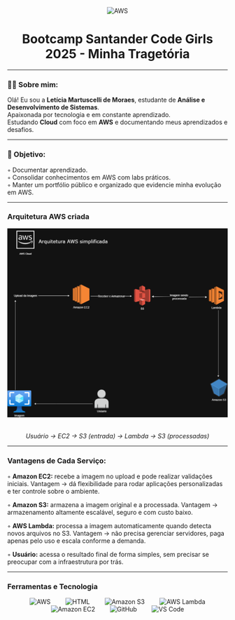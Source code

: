  <p align="center">
   <img src="https://upload.wikimedia.org/wikipedia/commons/9/93/Amazon_Web_Services_Logo.svg" title="AWS" alt="AWS" width="140px"/>
</p>

<!--Cabeçalho-->
<div align="center">
 <h1>Bootcamp Santander Code Girls 2025 - Minha Tragetória </h1>
</div>

<!--Sobre mim--> 
<hr> 
<h3 aling="left">🙋‍♀️ Sobre mim:</h3>
<p align="left">
  Olá! Eu sou a <strong>Letícia Martuscelli de Moraes</strong>, estudante de
  <strong>Análise e Desenvolvimento de Sistemas</strong>.<br>
  Apaixonada por tecnologia e em constante aprendizado.<br>
  Estudando <strong>Cloud</strong> com foco em <strong>AWS</strong> e documentando
  meus aprendizados e desafios.
</p>

 <!--Desenvolvimento do repositório-->
<hr>
<h3 aling="left">🎯 Objetivo:</h3>
<p aling="left">
 ◦ Documentar aprendizado.<br>
 ◦ Consolidar conhecimentos em AWS com labs práticos.<br>
 ◦ Manter um portfólio público e organizado que evidencie minha evolução em AWS.
<hr>


### Arquitetura AWS criada
![Arquitetura AWS](imagesarquitetura-aws.png)
<p align="center">
  <br>
  <em>Usuário → EC2 → S3 (entrada) → Lambda → S3 (processadas)</em>
</p>

<hr>
<h3 aling="left"> Vantagens de Cada Serviço:</h3>

◦ <strong>Amazon EC2:</strong> recebe a imagem no upload e pode realizar validações iniciais. Vantagem → dá flexibilidade para rodar aplicações personalizadas e ter controle sobre o ambiente.

◦ <strong>Amazon S3:</strong> armazena a imagem original e a processada. Vantagem → armazenamento altamente escalável, seguro e com custo baixo.

◦ <strong>AWS Lambda:</strong> processa a imagem automaticamente quando detecta novos arquivos no S3. Vantagem → não precisa gerenciar servidores, paga apenas pelo uso e escala conforme a demanda.

◦ <strong>Usuário:</strong> acessa o resultado final de forma simples, sem precisar se preocupar com a infraestrutura por trás.

<hr>

<h3 aling="left"> Ferramentas e Tecnologia</h3>

<p align="center">
  <!-- AWS -->
  <img src="https://cdn.worldvectorlogo.com/logos/aws-2.svg" alt="AWS" width="60" style="margin: 0 15px;"/>
  
  <!-- HTML -->
  <img src="https://cdn.worldvectorlogo.com/logos/html-1.svg" alt="HTML" width="60" style="margin: 0 15px;"/>
  
  <!-- Amazon S3 -->
  <img src="https://cdn.worldvectorlogo.com/logos/amazon-s3-simple-storage-service.svg" alt="Amazon S3" width="60" style="margin: 0 15px;"/>
  
  <!-- AWS Lambda -->
  <img src="https://cdn.worldvectorlogo.com/logos/aws-lambda-1.svg" alt="AWS Lambda" width="60" style="margin: 0 15px;"/>
  
  <!-- Amazon EC2 -->
  <img src="https://upload.wikimedia.org/wikipedia/commons/b/b9/AWS_Simple_Icons_Compute_Amazon_EC2_Instances.svg" alt="Amazon EC2" width="60" style="margin: 0 15px;"/>
  
  
  <!-- GitHub -->
  <img src="https://cdn.worldvectorlogo.com/logos/github-icon-1.svg" alt="GitHub" width="60" style="margin: 0 15px;"/>
  
  <!-- VS Code -->
  <img src="https://cdn.worldvectorlogo.com/logos/visual-studio-code-1.svg" alt="VS Code" width="60" style="margin: 0 15px;"/>
</p>



